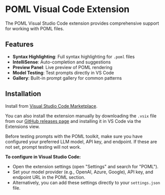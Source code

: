 # POML Visual Code Extension

The POML Visual Studio Code extension provides comprehensive support for working with POML files.

## Features

- **Syntax Highlighting**: Full syntax highlighting for `.poml` files
- **IntelliSense**: Auto-completion and suggestions
- **Preview Panel**: Live preview of POML rendering
- **Model Testing**: Test prompts directly in VS Code
- **Gallery**: Built-in prompt gallery for common patterns

## Installation

Install from [Visual Studio Code Marketplace](https://marketplace.visualstudio.com/items?itemName=poml-team.poml).

You can also install the extension manually by downloading the `.vsix` file from our [GitHub releases page](https://github.com/microsoft/poml/releases) and installing it in VS Code via the Extensions view.

Before testing prompts with the POML toolkit, make sure you have configured your preferred LLM model, API key, and endpoint. If these are not set, prompt testing will not work.

**To configure in Visual Studio Code:**
- Open the extension settings (open "Settings" and search for "POML").
- Set your model provider (e.g., OpenAI, Azure, Google), API key, and endpoint URL in the POML section.
- Alternatively, you can add these settings directly to your `settings.json` file.
